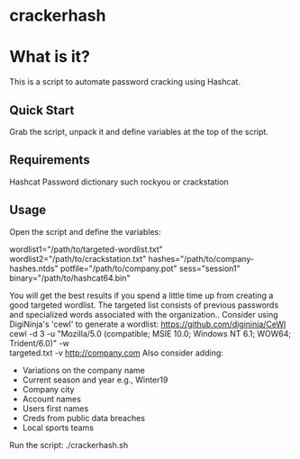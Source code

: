 # crackerhash

What is it?
===========
This is a script to automate password cracking using Hashcat. 

Quick Start
------------
Grab the script, unpack it and define variables at the top of the script.

Requirements
------------
Hashcat
Password dictionary such rockyou or crackstation

Usage
-----
Open the script and define the variables:
 
  wordlist1="/path/to/targeted-wordlist.txt"
  wordlist2="/path/to/crackstation.txt"
  hashes="/path/to/company-hashes.ntds"
  potfile="/path/to/company.pot"
  sess="session1"
  binary="/path/to/hashcat64.bin"

You will get the best results if you spend a little time up from creating a good targeted wordlist.
The targeted list consists of previous passwords and specialized words associated with the organization..
Consider using DigiNinja's 'cewl' to generate a wordlist: https://github.com/digininja/CeWl
     cewl -d 3 -u "Mozilla/5.0 (compatible; MSIE 10.0; Windows NT 6.1; WOW64; Trident/6.0)" -w \
     targeted.txt -v http://company.com
Also consider adding: 
* Variations on the company name
* Current season and year e.g., Winter19
* Company city
* Account names
* Users first names
* Creds from public data breaches
* Local sports teams

Run the script:
./crackerhash.sh


